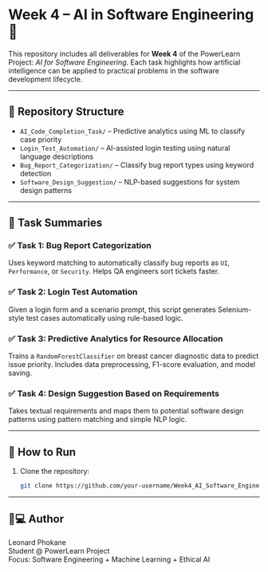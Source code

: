# Week 4 – AI in Software Engineering 🧠

This repository includes all deliverables for **Week 4** of the PowerLearn Project: *AI for Software Engineering*. Each task highlights how artificial intelligence can be applied to practical problems in the software development lifecycle.

---

## 📂 Repository Structure

- `AI_Code_Completion_Task/` – Predictive analytics using ML to classify case priority
- `Login_Test_Automation/` – AI-assisted login testing using natural language descriptions
- `Bug_Report_Categorization/` – Classify bug report types using keyword detection
- `Software_Design_Suggestion/` – NLP-based suggestions for system design patterns

---

## 🧩 Task Summaries

### ✅ Task 1: Bug Report Categorization
Uses keyword matching to automatically classify bug reports as `UI`, `Performance`, or `Security`. Helps QA engineers sort tickets faster.

### ✅ Task 2: Login Test Automation
Given a login form and a scenario prompt, this script generates Selenium-style test cases automatically using rule-based logic.

### ✅ Task 3: Predictive Analytics for Resource Allocation
Trains a `RandomForestClassifier` on breast cancer diagnostic data to predict issue priority. Includes data preprocessing, F1-score evaluation, and model saving.

### ✅ Task 4: Design Suggestion Based on Requirements
Takes textual requirements and maps them to potential software design patterns using pattern matching and simple NLP logic.

---

## 🚀 How to Run

1. Clone the repository:
   ```bash
   git clone https://github.com/your-username/Week4_AI_Software_Engineering.git


---


## 🧑💻 Author  
Leonard Phokane<br>
Student @ PowerLearn Project<br>
Focus: Software Engineering + Machine Learning + Ethical AI

